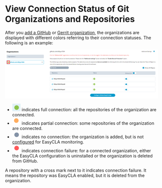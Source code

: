 # View Connection Status of Git Organizations and Repositories

After you [add a GitHub](./#add-github-organization) or [Gerrit organization](./#add-gerrit-organization), the organizations are displayed with different colors referring to their connection statuses. The following is an example:

![GitHub Organization Connection Status](../../../.gitbook/assets/github-organization-connection-status.png)

* ![](../../../.gitbook/assets/connected-green-color.png) indicates full connection: all the repositories of the organization are connected.
* ![](../../../.gitbook/assets/orange-partial-connection.png) indicates partial connection: some repositories of the organization are connected.
* ![](../../../.gitbook/assets/grey-no-connection.png) indicates no connection: the organization is added, but is not [configured](enforce-or-remove-cla-mechanism.md#configure-github-repositories) for EasyCLA monitoring. 
* ![](../../../.gitbook/assets/red-connection-failure.png) indicates connection failure: for a connected organization, either the EasyCLA configuration is uninstalled or the organization is deleted from GitHub.

A repository with a cross mark next to it indicates connection failure. It means the repository was EasyCLA enabled, but it is deleted from the organization.

